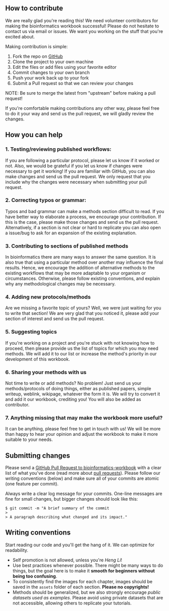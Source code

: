 ## How to contribute

We are really glad you're reading this! We need volunteer contributors for making the bioinformatics workbook successful! Please do not hesitate to contact us via email or issues. We want you working on the stuff that you're excited about.

Making contribution is simple:

1. Fork the repo on [GitHub](https://github.com/ISUgenomics/bioinformatics-workbook)
2. Clone the project to your own machine
3. Edit the files or add files using your favorite editor
4. Commit changes to your own branch
5. Push your work back up to your fork
6. Submit a Pull request so that we can review your changes

NOTE: Be sure to merge the latest from "upstream" before making a pull request!

If you're comfortable making contributions any other way, please feel free to do it your way and send us the pull request, we will gladly review the changes.


## How you can help

### 1. Testing/reviewing published workflows:

If you are following a particular protocol, please let us know if it worked or not. Also, we would be grateful if you let us know if changes were necessary to get it working! If you are familiar with GitHub, you can also make changes and send us the pull request. We only request that you include why the changes were necessary when submitting your pull request.

### 2. Correcting typos or grammar:

Typos and bad grammar can make a methods section difficult to read. If you have better way to elaborate a process, we encourage your contribution. If this is the case, please make those changes and send us the pull request. Alternatively, if a section is not clear or hard to replicate you can also open a issue/bug to ask for an expansion of the existing explanation.

### 3. Contributing to sections of published methods

In bioinformatics there are many ways to answer the same question. It is also true that using a particular method over another may influence the final results. Hence, we encourage the addition of alternative methods to the existing workflows that may be more adaptable to your organism or circumstances. Otherwise, please follow existing conventions, and explain why any methodological changes may be necessary.

### 4. Adding new protocols/methods

Are we missing a favorite topic of yours? Well, we were just waiting for you to write that section! We are very glad that you noticed it, please add your section of interest and send us the pull request.

### 5. Suggesting topics

If you're working on a project and you're stuck with not knowing how to proceed, then please provide us the list of topics for which you may need methods. We will add it to our list or increase the method's priority in our development of this workbook.

### 6. Sharing your methods with us

Not time to write or add methods? No problem! Just send us your methods/protocols of doing things, either as published papers, simple writeup, weblink, wikipage, whatever the form it is. We will try to convert it and add it our workbook, crediting you! You will also be added as contributor.

### 7. Anything missing that may make the workbook more useful?

It can be anything, please feel free to get in touch with us! We will be more than happy to hear your opinion and adjust the workbook to make it more suitable to your needs.




## Submitting changes

Please send a [GitHub Pull Request to bioinformatics-workbook](https://github.com/ISUgenomics/bioinformatics-workbook/pull/new/master) with a clear list of what you've done (read more about [pull requests](http://help.github.com/pull-requests/)). Please follow our writing conventions (below) and make sure all of your commits are atomic (one feature per commit).

Always write a clear log message for your commits. One-line messages are fine for small changes, but bigger changes should look like this:

    $ git commit -m "A brief summary of the commit
    >
    > A paragraph describing what changed and its impact."

## Writing conventions

Start reading our code and you'll get the hang of it. We can optimize for readability.

  * Self promotion is not allowed, unless you're _Heng Li_!
  * Use best practices whenever possible. There might be many ways to do things, but the goal here is to make it **smooth for beginners without being too confusing**.
  * To consistently find the images for each chapter, images should be saved in the `assets` folder of each section. **Please no copyrights!**
  * Methods should be generalized, but we also strongly encourage _public datasets used as examples_. Please avoid using private datasets that are not accessible, allowing others to replicate your tutorials.

